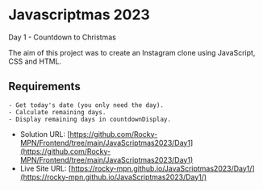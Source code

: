 # Javascriptmas 2023

Day 1 - Countdown to Christmas

The aim of this project was to create an Instagram clone using JavaScript, CSS and HTML.
## Requirements
    - Get today's date (you only need the day).
    - Calculate remaining days.
    - Display remaining days in countdownDisplay.

- Solution URL: [https://github.com/Rocky-MPN/Frontend/tree/main/JavaScriptmas2023/Day1](https://github.com/Rocky-MPN/Frontend/tree/main/JavaScriptmas2023/Day1)
- Live Site URL: [https://rocky-mpn.github.io/JavaScriptmas2023/Day1/](https://rocky-mpn.github.io/JavaScriptmas2023/Day1/)

